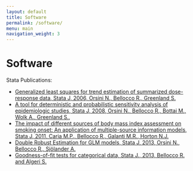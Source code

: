 ```yaml
---
layout: default
title: Software
permalink: /software/
menu: main
navigation_weight: 3
---
```


Software
========

Stata Publications:
- [Generalized least squares for trend estimation of summarized dose-response data, Stata J, 2006, Orsini N., Bellocco R., Greenland S.](https://journals.sagepub.com/doi/pdf/10.1177/1536867X0600600103)
- [A tool for deterministic and probabilistic sensitivity analysis of epidemiologic studies, Stata J, 2008, Orsini N., Bellocco R., Bottai M., Wolk A., Greenland S.](https://journals.sagepub.com/doi/pdf/10.1177/1536867X0800800103),
- [The impact of different sources of body mass index assessment on smoking onset: An application of multiple-source information models, Stata J, 2011, Caria M.P., Bellocco R., Galanti M.R., Horton N.J.](https://journals.sagepub.com/doi/pdf/10.1177/1536867X1101100304)
- [Double Robust Estimation for GLM models, Stata J, 2013, Orsini N., Bellocco R., Sjölander A.](https://journals.sagepub.com/doi/pdf/10.1177/1536867X1301300113)
- [Goodness-of-fit tests for categorical data, Stata J., 2013, Bellocco R. and Algeri S.](https://journals.sagepub.com/doi/pdf/10.1177/1536867X1301300210)

<!--
## Developed R packages

<h2>(release version on CRAN, development version on GitHub)</h2>


- [dosresmeta](/software/dosresmeta.html): Performing Multivariate Dose-Response Meta-Analysis

- [hetmeta](/software/hetmeta.html): Heterogeneity Measures in Meta-Analysis

- [alecri](https://github.com/alecri/alecri): Several Useful Functions: a Miscellaneous R Package


Check how many people use my R packages at [http://alessiocrippa.com/shiny/my_packages_usage/](http://alessiocrippa.com/shiny/my_packages_usage/)

<div style="height:50px"></div>

## Bookdown

My PhD thesis is available [here](https://bookdown.org/alecri/thesis/1-intro.html) as a book written in [bookdown](https://bookdown.org/).  
The code to reproduce the pdf is available as a public repository on [GitHub](https://github.com/alecri/kappa).
-->
